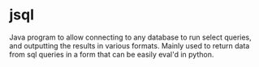 jsql
====

Java program to allow connecting to any database to run select queries, and outputting the results in various formats. Mainly used to return data from sql queries in a form that can be easily eval'd in python.
